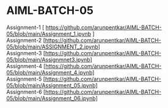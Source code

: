 # AIML-BATCH-05
Assignment-1  [ https://github.com/arunpentkar/AIML-BATCH-05/blob/main/Assignment_1.ipynb ]
<br>
Assignment-2  [https://github.com/arunpentkar/AIML-BATCH-05/blob/main/ASSIGNMENT_2.ipynb]
<br>
Assignment-3  [https://github.com/arunpentkar/AIML-BATCH-05/blob/main/Assignmnet3.ipynb]
<br>
Assignment-4  [https://github.com/arunpentkar/AIML-BATCH-05/blob/main/Assignment_4.ipynb]
<br>
Assignment-5  [https://github.com/arunpentkar/AIML-BATCH-05/blob/main/Assignment_05.ipynb]
<br>
Assignment-6  [https://github.com/arunpentkar/AIML-BATCH-05/blob/main/Assignment_06.ipynb]
